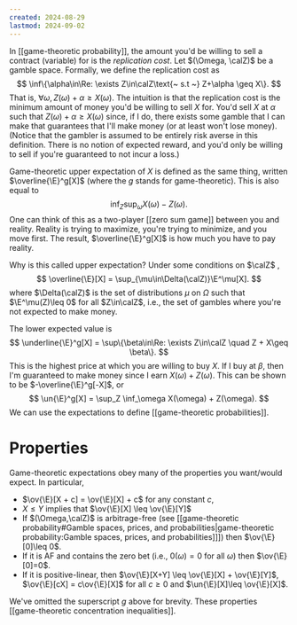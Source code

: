 ```yaml
---
created: 2024-08-29
lastmod: 2024-09-02
---
```


In [[game-theoretic probability]], the amount you'd be willing to sell a contract (variable) for is the _replication cost_. Let $(\Omega, \calZ)$ be a gamble space. Formally, we define the replication cost as  
$$
\inf\{\alpha\in\Re: \exists Z\in\calZ\text{~ s.t ~} Z+\alpha \geq X\}.
$$
That is, $\forall\omega, Z(\omega) + \alpha \geq X(\omega)$. The intuition is that the replication cost is the minimum amount of money you'd be willing to sell $X$ for. You'd sell $X$ at $\alpha$ such that $Z(\omega) + \alpha \geq X(\omega)$  since, if I do, there exists some gamble that I can make that guarantees that I'll make money (or at least won't lose money). (Notice that the gambler is assumed to be entirely risk averse in this definition. There is no notion of expected reward, and you'd only be willing to sell if you're guaranteed to not incur a loss.) 

Game-theoretic upper expectation of $X$ is defined as the same thing, written $\overline{\E}^g[X]$ (where the $g$ stands for game-theoretic). This is also equal to 
$$
\inf_Z \sup_\omega X(\omega) - Z(\omega).
$$
One can think of this as a two-player [[zero sum game]] between you and reality. Reality is trying to maximize, you're trying to minimize, and you move first. The result, $\overline{\E}^g[X]$ is how much you have to pay reality. 

Why is this called upper expectation? Under some conditions on $\calZ$ ,
$$
\overline{\E}[X] = \sup_{\mu\in\Delta(\calZ)}\E^\mu[X].
$$
where $\Delta(\calZ)$ is the set of distributions $\mu$ on $\Omega$ such that $\E^\mu(Z)\leq 0$ for all $Z\in\calZ$, i.e., the set of gambles where you're not expected to make money.

The lower expected value is 
$$
\underline{\E}^g[X] = \sup\{\beta\in\Re: \exists Z\in\calZ \quad Z + X\geq \beta\}.
$$
This is the highest price at which you are willing to buy $X$. If I buy at $\beta$, then I'm guaranteed to make money since I earn $X(\omega) + Z(\omega)$. This can be shown to be $-\overline{\E}^g[-X]$, or 
$$
\un{\E}^g[X] = \sup_Z \inf_\omega X(\omega) + Z(\omega).
$$
We can use the expectations to define [[game-theoretic probabilities]].

# Properties 

Game-theoretic expectations obey many of the properties you want/would expect. In particular, 
- $\ov{\E}[X + c] = \ov{\E}[X] + c$ for any constant $c$, 
- $X\leq Y$ implies that $\ov{\E}[X] \leq \ov{\E}[Y]$
- If $(\Omega,\calZ)$ is arbitrage-free (see [[game-theoretic probability#Gamble spaces, prices, and probabilities|game-theoretic probability:Gamble spaces, prices, and probabilities]]]) then $\ov{\E}[0]\leq 0$. 
- If it is AF and contains the zero bet (i.e., $0(\omega)=0$ for all $\omega$) then $\ov{\E}[0]=0$. 
- If it is positive-linear, then $\ov{\E}[X+Y] \leq \ov{\E}[X] + \ov{\E}[Y]$, $\ov{\E}[cX] = c\ov{\E}[X]$ for all $c\geq 0$ and $\un{\E}[X]\leq \ov{\E}[X]$.  

We've omitted the superscript $g$ above for brevity. These properties [[game-theoretic concentration inequalities]]. 







